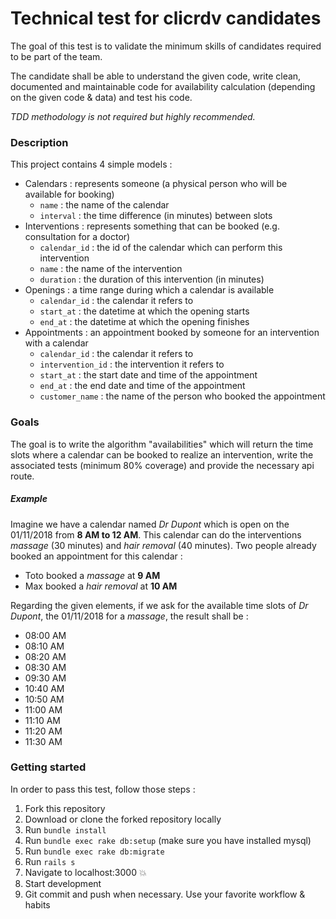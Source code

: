 # Technical test for clicrdv candidates

The goal of this test is to validate the minimum skills of candidates required to be part of the team.

The candidate shall be able to understand the given code, write clean, documented and maintainable code
for availability calculation (depending on the given code & data) and test his code.

_TDD methodology is not required but highly recommended._

### Description

This project contains 4 simple models :
* Calendars : represents someone (a physical person who will be available for booking)
    * `name` : the name of the calendar
    * `interval` : the time difference (in minutes) between slots
* Interventions : represents something that can be booked (e.g. consultation for a doctor)
    * `calendar_id` : the id of the calendar which can perform this intervention
    * `name` : the name of the intervention
    * `duration` : the duration of this intervention (in minutes)
* Openings : a time range during which a calendar is available
    * `calendar_id` : the calendar it refers to
    * `start_at` : the datetime at which the opening starts 
    * `end_at` : the datetime at which the opening finishes
* Appointments : an appointment booked by someone for an intervention with a calendar
    * `calendar_id` : the calendar it refers to
    * `intervention_id` : the intervention it refers to
    * `start_at` : the start date and time of the appointment
    * `end_at` : the end date and time of the appointment
    * `customer_name` : the name of the person who booked the appointment 
    
### Goals

The goal is to write the algorithm "availabilities" which will return the time slots where a calendar can be 
booked to realize an intervention, write the associated tests (minimum 80% coverage) and provide the necessary 
api route.

##### Example 

Imagine we have a calendar named _Dr Dupont_ which is open on the 01/11/2018 from **8 AM to 12 AM**. 
This calendar can do the interventions _massage_ (30 minutes) and _hair removal_ (40 minutes). 
Two people already booked an appointment for this calendar : 
- Toto booked a _massage_ at **9 AM**
- Max booked a _hair removal_ at **10 AM**

Regarding the given elements, if we ask for the available time slots of _Dr Dupont_, the 01/11/2018 for a _massage_, 
the result shall be : 
- 08:00 AM
- 08:10 AM
- 08:20 AM
- 08:30 AM
- 09:30 AM
- 10:40 AM
- 10:50 AM
- 11:00 AM
- 11:10 AM
- 11:20 AM
- 11:30 AM

### Getting started
In order to pass this test, follow those steps :

1. Fork this repository
2. Download or clone the forked repository locally
3. Run `bundle install`
4. Run `bundle exec rake db:setup` (make sure you have installed mysql)
5. Run `bundle exec rake db:migrate`
6. Run `rails s`
7. Navigate to localhost:3000 :boom:
8. Start development
9. Git commit and push when necessary. Use your favorite workflow & habits





